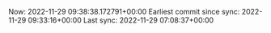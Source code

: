 Now: 2022-11-29 09:38:38.172791+00:00 Earliest commit since sync: 2022-11-29 09:33:16+00:00 Last sync: 2022-11-29 07:08:37+00:00

